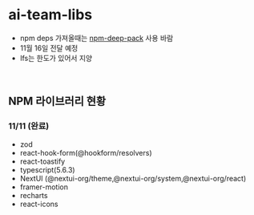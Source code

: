 # ai-team-libs
- npm deps 가져올때는 [npm-deep-pack](https://www.npmjs.com/package/@tar-erpedia/deep-pack) 사용 바람
- 11월 16일 전달 예정
- lfs는 한도가 있어서 지양

<br/>

## NPM 라이브러리 현황

### 11/11 (완료)
- zod
- react-hook-form(@hookform/resolvers)
- react-toastify
- typescript(5.6.3)
- NextUI (@nextui-org/theme,@nextui-org/system,@nextui-org/react)
- framer-motion
- recharts
- react-icons
